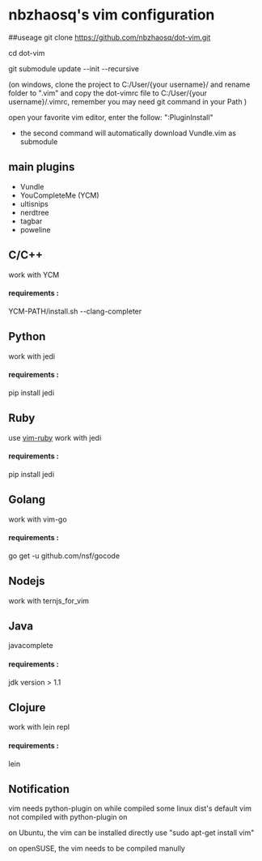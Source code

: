 nbzhaosq's vim configuration
============================

##useage
git clone https://github.com/nbzhaosq/dot-vim.git

cd dot-vim

git submodule update --init --recursive

(on windows, clone the project to C:/User/{your username}/ and rename folder to ".vim" and copy the dot-vimrc file to C:/User/{your username}/.vimrc,
remember you may need git command in your Path )

open your favorite vim editor, enter the follow: ":PluginInstall"


- the second command will automatically download Vundle.vim as submodule

## main plugins
- Vundle
- YouCompleteMe (YCM)  
- ultisnips
- nerdtree
- tagbar
- poweline


## C/C++
work with YCM
#### requirements :
YCM-PATH/install.sh --clang-completer

## Python
work with jedi
#### requirements :
pip install jedi

## Ruby
use [vim-ruby](https://github.com/vim-ruby/vim-ruby)
work with jedi
#### requirements :
pip install jedi

## Golang
work with vim-go
#### requirements :
go get -u github.com/nsf/gocode

## Nodejs
work with ternjs_for_vim

## Java
javacomplete
#### requirements :
jdk version > 1.1

## Clojure
work with lein repl
#### requirements :
lein

## Notification
vim needs python-plugin on while compiled
some linux dist's default vim not compiled with python-plugin on

on Ubuntu, the vim can be installed directly use "sudo apt-get install vim"

on openSUSE, the vim needs to be compiled manully
